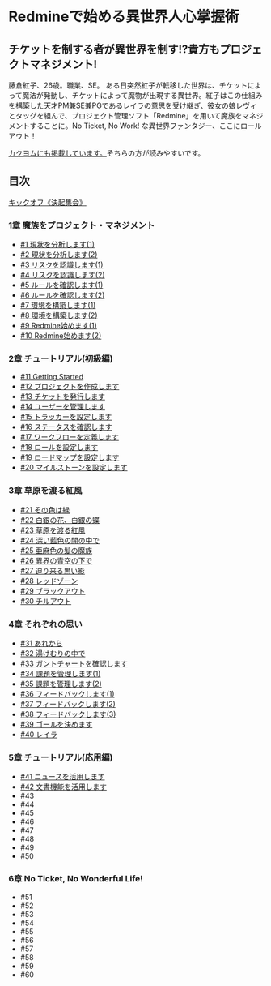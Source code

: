 # Redmineで始める異世界人心掌握術

## チケットを制する者が異世界を制す!?貴方もプロジェクトマネジメント!

藤倉紅子、26歳。職業、SE。
ある日突然紅子が転移した世界は、チケットによって魔法が発動し、チケットによって魔物が出現する異世界。紅子はこの仕組みを構築した天才PM兼SE兼PGであるレイラの意思を受け継ぎ、彼女の娘レヴィとタッグを組んで、プロジェクト管理ソフト「Redmine」を用いて魔族をマネジメントすることに。No Ticket, No Work! な異世界ファンタジー、ここにロールアウト！

[カクヨムにも掲載しています。](https://kakuyomu.jp/works/1177354054882403703)そちらの方が読みやすいです。

## 目次
[キックオフ《決起集会》](./prologue.md)

### 1章 魔族をプロジェクト・マネジメント
* [#1 現状を分析します(1)](./chapter-1/episode-01.md)
* [#2 現状を分析します(2)](./chapter-1/episode-02.md)
* [#3 リスクを認識します(1)](./chapter-1/episode-03.md)
* [#4 リスクを認識します(2)](./chapter-1/episode-04.md)
* [#5 ルールを確認します(1)](./chapter-1/episode-05.md)
* [#6 ルールを確認します(2)](./chapter-1/episode-06.md)
* [#7 環境を構築します(1)](./chapter-1/episode-07.md)
* [#8 環境を構築します(2)](./chapter-1/episode-08.md)
* [#9 Redmine始めます(1)](./chapter-1/episode-09.md)
* [#10 Redmine始めます(2)](./chapter-1/episode-10.md)

### 2章 チュートリアル(初級編)
* [#11 Getting Started](./chapter-2/episode-11.md)
* [#12 プロジェクトを作成します](./chapter-2/episode-12.md)
* [#13 チケットを発行します](./chapter-2/episode-13.md)
* [#14 ユーザーを管理します](./chapter-2/episode-14.md)
* [#15 トラッカーを設定します](./chapter-2/episode-15.md)
* [#16 ステータスを確認します](./chapter-2/episode-16.md)
* [#17 ワークフローを定義します](./chapter-2/episode-17.md)
* [#18 ロールを設定します](./chapter-2/episode-18.md)
* [#19 ロードマップを設定します](./chapter-2/episode-19.md)
* [#20 マイルストーンを設定します](./chapter-2/episode-20.md)

### 3章 草原を渡る紅風
* [#21 その色は緑](./chapter-3/episode-21.md)
* [#22 白銀の花、白銀の蝶](./chapter-3/episode-22.md)
* [#23 草原を渡る紅風](./chapter-3/episode-23.md)
* [#24 深い藍色の闇の中で](./chapter-3/episode-24.md)
* [#25 亜麻色の髪の魔族](./chapter-3/episode-25.md)
* [#26 異界の青空の下で](./chapter-3/episode-26.md)
* [#27 迫り来る黒い影](./chapter-3/episode-27.md)
* [#28 レッドゾーン](./chapter-3/episode-28.md)
* [#29 ブラックアウト](./chapter-3/episode-29.md)
* [#30 チルアウト](./chapter-3/episode-30.md)

### 4章 それぞれの思い
* [#31 あれから](./chapter-4/episode-31.md)
* [#32 湯けむりの中で](./chapter-4/episode-32.md)
* [#33 ガントチャートを確認します](./chapter-4/episode-33.md)
* [#34 課題を管理します(1)](./chapter-4/episode-34.md)
* [#35 課題を管理します(2)](./chapter-4/episode-35.md)
* [#36 フィードバックします(1)](./chapter-4/episode-36.md)
* [#37 フィードバックします(2)](./chapter-4/episode-37.md)
* [#38 フィードバックします(3)](./chapter-4/episode-38.md)
* [#39 ゴールを決めます](./chapter-4/episode-39.md)
* [#40 レイラ](./chapter-4/episode-40.md)

### 5章 チュートリアル(応用編)
* [#41 ニュースを活用します](./chapter-5/episode-41.md)
* [#42 文書機能を活用します](./chapter-5/episode-42.md)
* #43
* #44
* #45
* #46
* #47
* #48
* #49
* #50

### 6章 No Ticket, No Wonderful Life!
* #51
* #52
* #53
* #54
* #55
* #56
* #57
* #58
* #59
* #60
